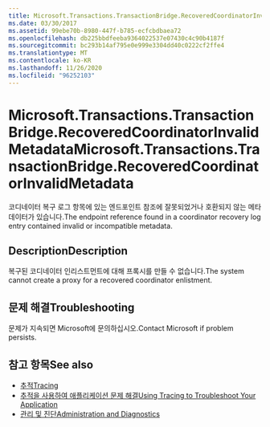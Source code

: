 ```yaml
---
title: Microsoft.Transactions.TransactionBridge.RecoveredCoordinatorInvalidMetadata
ms.date: 03/30/2017
ms.assetid: 99ebe70b-8980-447f-b785-ecfcbdbaea72
ms.openlocfilehash: db225bbdfeeba9364022537e07430c4c90b4187f
ms.sourcegitcommit: bc293b14af795e0e999e3304dd40c0222cf2ffe4
ms.translationtype: MT
ms.contentlocale: ko-KR
ms.lasthandoff: 11/26/2020
ms.locfileid: "96252103"
---
```

# <a name="microsofttransactionstransactionbridgerecoveredcoordinatorinvalidmetadata"></a><span data-ttu-id="9d3c8-102">Microsoft.Transactions.TransactionBridge.RecoveredCoordinatorInvalidMetadata</span><span class="sxs-lookup"><span data-stu-id="9d3c8-102">Microsoft.Transactions.TransactionBridge.RecoveredCoordinatorInvalidMetadata</span></span>

<span data-ttu-id="9d3c8-103">코디네이터 복구 로그 항목에 있는 엔드포인트 참조에 잘못되었거나 호환되지 않는 메타데이터가 있습니다.</span><span class="sxs-lookup"><span data-stu-id="9d3c8-103">The endpoint reference found in a coordinator recovery log entry contained invalid or incompatible metadata.</span></span>  
  
## <a name="description"></a><span data-ttu-id="9d3c8-104">Description</span><span class="sxs-lookup"><span data-stu-id="9d3c8-104">Description</span></span>  

 <span data-ttu-id="9d3c8-105">복구된 코디네이터 인리스트먼트에 대해 프록시를 만들 수 없습니다.</span><span class="sxs-lookup"><span data-stu-id="9d3c8-105">The system cannot create a proxy for a recovered coordinator enlistment.</span></span>  
  
## <a name="troubleshooting"></a><span data-ttu-id="9d3c8-106">문제 해결</span><span class="sxs-lookup"><span data-stu-id="9d3c8-106">Troubleshooting</span></span>  

 <span data-ttu-id="9d3c8-107">문제가 지속되면 Microsoft에 문의하십시오.</span><span class="sxs-lookup"><span data-stu-id="9d3c8-107">Contact Microsoft if problem persists.</span></span>  
  
## <a name="see-also"></a><span data-ttu-id="9d3c8-108">참고 항목</span><span class="sxs-lookup"><span data-stu-id="9d3c8-108">See also</span></span>

- [<span data-ttu-id="9d3c8-109">추적</span><span class="sxs-lookup"><span data-stu-id="9d3c8-109">Tracing</span></span>](index.md)
- [<span data-ttu-id="9d3c8-110">추적을 사용하여 애플리케이션 문제 해결</span><span class="sxs-lookup"><span data-stu-id="9d3c8-110">Using Tracing to Troubleshoot Your Application</span></span>](using-tracing-to-troubleshoot-your-application.md)
- [<span data-ttu-id="9d3c8-111">관리 및 진단</span><span class="sxs-lookup"><span data-stu-id="9d3c8-111">Administration and Diagnostics</span></span>](../index.md)
